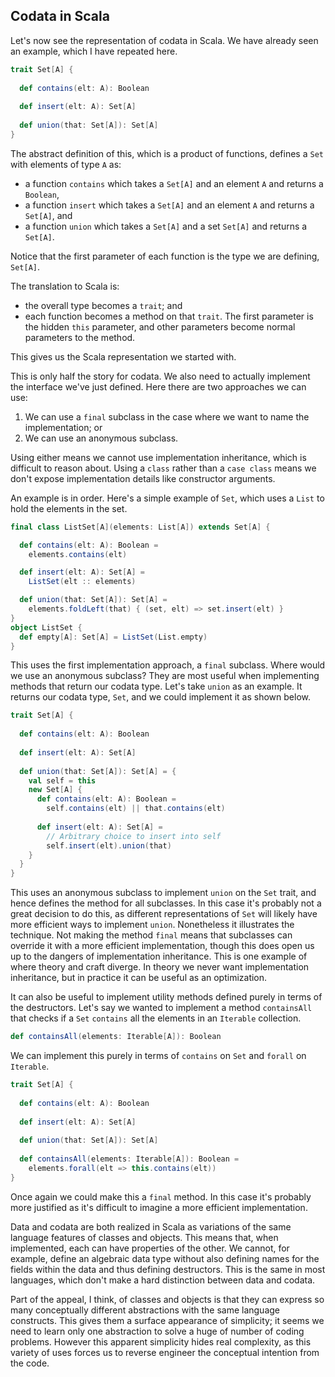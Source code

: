 ## Codata in Scala

Let's now see the representation of codata in Scala.
We have already seen an example, which I have repeated here.

```scala mdoc:silent
trait Set[A] {
  
  def contains(elt: A): Boolean
  
  def insert(elt: A): Set[A]
  
  def union(that: Set[A]): Set[A]
}
```

The abstract definition of this, which is a product of functions, defines a `Set` with elements of type `A` as:

- a function `contains` which takes a `Set[A]` and an element `A` and returns a `Boolean`,
- a function `insert` which takes a `Set[A]` and an element `A` and returns a `Set[A]`, and
- a function `union` which takes a `Set[A]` and a set `Set[A]` and returns a `Set[A]`.

Notice that the first parameter of each function is the type we are defining, `Set[A]`.

The translation to Scala is:

- the overall type becomes a `trait`; and
- each function becomes a method on that `trait`. The first parameter is the hidden `this` parameter, and other parameters become normal parameters to the method.

This gives us the Scala representation we started with.

This is only half the story for codata. We also need to actually implement the interface we've just defined. Here there are two approaches we can use:

1. We can use a `final` subclass in the case where we want to name the implementation; or
2. We can use an anonymous subclass.

Using either means we cannot use implementation inheritance, which is difficult to reason about. Using a `class` rather than a `case class` means we don't expose implementation details like constructor arguments.

An example is in order. Here's a simple example of `Set`, which uses a `List` to hold the elements in the set.

```scala mdoc:silent
final class ListSet[A](elements: List[A]) extends Set[A] {

  def contains(elt: A): Boolean =
    elements.contains(elt)

  def insert(elt: A): Set[A] =
    ListSet(elt :: elements)

  def union(that: Set[A]): Set[A] =
    elements.foldLeft(that) { (set, elt) => set.insert(elt) }
}
object ListSet {
  def empty[A]: Set[A] = ListSet(List.empty)
}
```

This uses the first implementation approach, a `final` subclass. Where would we use an anonymous subclass? They are most useful when implementing methods that return our codata type. Let's take `union` as an example. It returns our codata type, `Set`, and we could implement it as shown below.

```scala mdoc:reset:silent
trait Set[A] {
  
  def contains(elt: A): Boolean
  
  def insert(elt: A): Set[A]
  
  def union(that: Set[A]): Set[A] = {
    val self = this
    new Set[A] {
      def contains(elt: A): Boolean =
        self.contains(elt) || that.contains(elt)
        
      def insert(elt: A): Set[A] =
        // Arbitrary choice to insert into self
        self.insert(elt).union(that)
    }
  }
}
```

This uses an anonymous subclass to implement `union` on the `Set` trait, and hence defines the method for all subclasses. In this case it's probably not a great decision to do this, as different representations of `Set` will likely have more efficient ways to implement `union`. Nonetheless it illustrates the technique. Not making the method `final` means that subclasses can override it with a more efficient implementation, though this does open us up to the dangers of implementation inheritance. This is one example of where theory and craft diverge. In theory we never want implementation inheritance, but in practice it can be useful as an optimization.

It can also be useful to implement utility methods defined purely in terms of the destructors. Let's say we wanted to implement a method `containsAll` that checks if a `Set` `contains` all the elements in an `Iterable` collection.

```scala
def containsAll(elements: Iterable[A]): Boolean
```

We can implement this purely in terms of `contains` on `Set` and `forall` on `Iterable`.

```scala mdoc:reset:silent
trait Set[A] {
  
  def contains(elt: A): Boolean
  
  def insert(elt: A): Set[A]
  
  def union(that: Set[A]): Set[A]
  
  def containsAll(elements: Iterable[A]): Boolean =
    elements.forall(elt => this.contains(elt))
}
```

Once again we could make this a `final` method. In this case it's probably more justified as it's difficult to imagine a more efficient implementation.

Data and codata are both realized in Scala as variations of the same language features of classes and objects. This means that, when implemented, each can have properties of the other. We cannot, for example, define an algebraic data type without also defining names for the fields within the data and thus defining destructors. This is the same in most languages, which don't make a hard distinction between data and codata. 

Part of the appeal, I think, of classes and objects is that they can express so many conceptually different abstractions with the same language constructs. This gives them a surface appearance of simplicity; it seems we need to learn only one abstraction to solve a huge of number of coding problems. However this apparent simplicity hides real complexity, as this variety of uses forces us to reverse engineer the conceptual intention from the code. 
